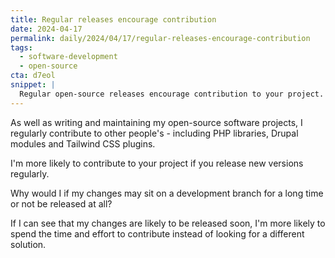 ```yaml
---
title: Regular releases encourage contribution
date: 2024-04-17
permalink: daily/2024/04/17/regular-releases-encourage-contribution
tags:
  - software-development
  - open-source
cta: d7eol
snippet: |
  Regular open-source releases encourage contribution to your project.
---
```


As well as writing and maintaining my open-source software projects, I regularly contribute to other people's - including PHP libraries, Drupal modules and Tailwind CSS plugins.

I'm more likely to contribute to your project if you release new versions regularly.

Why would I if my changes may sit on a development branch for a long time or not be released at all?

If I can see that my changes are likely to be released soon, I'm more likely to spend the time and effort to contribute instead of looking for a different solution.

